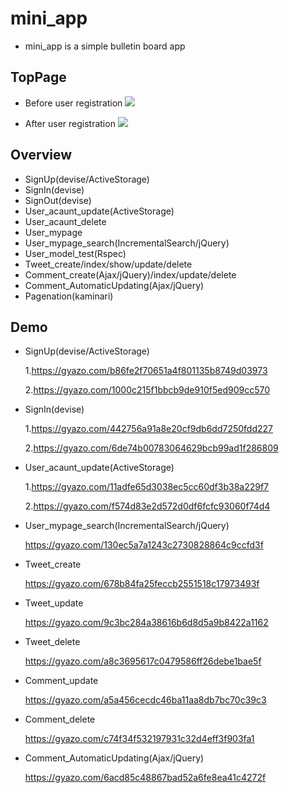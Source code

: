 # mini_app
  * mini_app is a simple bulletin board app

## TopPage
* Before user registration
![](https://i.gyazo.com/311f46d4f819b1f5e6f1ff70670297a0.png)

* After user registration
![](https://i.gyazo.com/c082fe926bcd029cf4aa322db4b3398d.png)

## Overview
  * SignUp(devise/ActiveStorage)
  * SignIn(devise)
  * SignOut(devise)
  * User_acaunt_update(ActiveStorage)
  * User_acaunt_delete
  * User_mypage 
  * User_mypage_search(IncrementalSearch/jQuery)
  * User_model_test(Rspec)
  * Tweet_create/index/show/update/delete
  * Comment_create(Ajax/jQuery)/index/update/delete
  * Comment_AutomaticUpdating(Ajax/jQuery)
  * Pagenation(kaminari)

## Demo
* SignUp(devise/ActiveStorage)

    1.https://gyazo.com/b86fe2f70651a4f801135b8749d03973

    2.https://gyazo.com/1000c215f1bbcb9de910f5ed909cc570

* SignIn(devise)
      
    1.https://gyazo.com/442756a91a8e20cf9db6dd7250fdd227
    
    2.https://gyazo.com/6de74b00783064629bcb99ad1f286809
    
* User_acaunt_update(ActiveStorage)

    1.https://gyazo.com/11adfe65d3038ec5cc60df3b38a229f7

    2.https://gyazo.com/f574d83e2d572d0df6fcfc93060f74d4

* User_mypage_search(IncrementalSearch/jQuery)

  https://gyazo.com/130ec5a7a1243c2730828864c9ccfd3f

* Tweet_create

  https://gyazo.com/678b84fa25feccb2551518c17973493f

* Tweet_update

  https://gyazo.com/9c3bc284a38616b6d8d5a9b8422a1162

* Tweet_delete

  https://gyazo.com/a8c3695617c0479586ff26debe1bae5f

* Comment_update

  https://gyazo.com/a5a456cecdc46ba11aa8db7bc70c39c3

* Comment_delete

  https://gyazo.com/c74f34f532197931c32d4eff3f903fa1

* Comment_AutomaticUpdating(Ajax/jQuery)

  https://gyazo.com/6acd85c48867bad52a6fe8ea41c4272f
 
